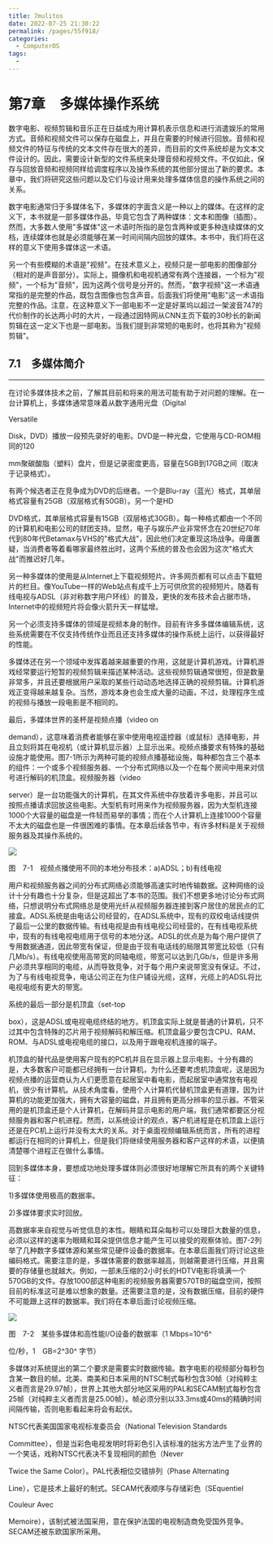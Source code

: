```yaml
---
title: 7mulitos
date: 2022-07-25 21:30:22
permalink: /pages/55f918/
categories:
  - ComputerOS
tags:
  - 
---
```

# 第7章　多媒体操作系统

数字电影、视频剪辑和音乐正在日益成为用计算机表示信息和进行消遣娱乐的常用方式。音频和视频文件可以保存在磁盘上，并且在需要的时候进行回放。音频和视频文件的特征与传统的文本文件存在很大的差异，而目前的文件系统却是为文本文件设计的。因此，需要设计新型的文件系统来处理音频和视频文件。不仅如此，保存与回放音频和视频同样给调度程序以及操作系统的其他部分提出了新的要求。本章中，我们将研究这些问题以及它们与设计用来处理多媒体信息的操作系统之间的关系。

数字电影通常归于多媒体名下，多媒体的字面含义是一种以上的媒体。在这样的定义下，本书就是一部多媒体作品，毕竟它包含了两种媒体：文本和图像（插图）。然而，大多数人使用"多媒体"这一术语时所指的是包含两种或更多种连续媒体的文档，连续媒体也就是必须能够在某一时间间隔内回放的媒体。本书中，我们将在这样的意义下使用多媒体这一术语。

另一个有些模糊的术语是"视频"。在技术意义上，视频只是一部电影的图像部分（相对的是声音部分）。实际上，摄像机和电视机通常有两个连接器，一个标为"视频"，一个标为"音频"，因为这两个信号是分开的。然而，"数字视频"这一术语通常指的是完整的作品，既包含图像也包含声音。后面我们将使用"电影"这一术语指完整的作品。注意，在这种意义下一部电影不一定是好莱坞以超过一架波音747的代价制作的长达两小时的大片，一段通过因特网从CNN主页下载的30秒长的新闻剪辑在这一定义下也是一部电影。当我们提到非常短的电影时，也将其称为"视频剪辑"。

## 7.1　多媒体简介

---

在讨论多媒体技术之前，了解其目前和将来的用法可能有助于对问题的理解。在一台计算机上，多媒体通常意味着从数字通用光盘（Digital

Versatile

Disk，DVD）播放一段预先录好的电影。DVD是一种光盘，它使用与CD-ROM相同的120

mm聚碳酸脂（塑料）盘片，但是记录密度更高，容量在5GB到17GB之间（取决于记录格式）。

有两个候选者正在竞争成为DVD的后继者。一个是Blu-ray（蓝光）格式，其单层格式容量有25GB（双层格式有50GB）。另一个是HD

DVD格式，其单层格式容量有15GB（双层格式30GB）。每一种格式都由一个不同的计算机和电影公司的财团支持。显然，电子与娱乐产业非常怀念在20世纪70年代到80年代Betamax与VHS的"格式大战"，因此他们决定重现这场战争。毋庸置疑，当消费者等着看哪家最终胜出时，这两个系统的普及也会因为这次"格式大战"而推迟好几年。

另一种多媒体的使用是从Internet上下载视频短片。许多网页都有可以点击下载短片的栏目。像YouTube一样的Web站点有成千上万可供欣赏的视频短片。随着有线电视与ADSL（非对称数字用户环线）的普及，更快的发布技术会占据市场，Internet中的视频短片将会像火箭升天一样猛增。

另一个必须支持多媒体的领域是视频本身的制作。目前有许多多媒体编辑系统，这些系统需要在不仅支持传统作业而且还支持多媒体的操作系统上运行，以获得最好的性能。

多媒体还在另一个领域中发挥着越来越重要的作用，这就是计算机游戏。计算机游戏经常要运行短暂的视频剪辑来描述某种活动。这些视频剪辑通常很短，但是数量非常多，并且还要根据用户采取的某些行动动态地选择正确的视频剪辑。计算机游戏正变得越来越复杂。当然，游戏本身也会生成大量的动画，不过，处理程序生成的视频与播放一段电影是不相同的。

最后，多媒体世界的圣杯是视频点播（video on

demand），这意味着消费者能够在家中使用电视遥控器（或鼠标）选择电影，并且立刻将其在电视机（或计算机显示器）上显示出来。视频点播要求有特殊的基础设施才能使用。图7-1所示为两种可能的视频点播基础设施，每种都包含三个基本的组件：一个或多个视频服务器、一个分布式网络以及一个在每个房间中用来对信号进行解码的机顶盒。视频服务器（video

server）是一台功能强大的计算机，在其文件系统中存放着许多电影，并且可以按照点播请求回放这些电影。大型机有时用来作为视频服务器，因为大型机连接1000个大容量的磁盘是一件轻而易举的事情；而在个人计算机上连接1000个容量不太大的磁盘也是一件很困难的事情。在本章后续各节中，有许多材料是关于视频服务器及其操作系统的。

![](assets/Image00230-20210822112059-fcyotjr.jpeg)

图　7-1　视频点播使用不同的本地分布技术：a)ADSL；b)有线电视

用户和视频服务器之间的分布式网络必须能够高速实时地传输数据。这种网络的设计十分有趣也十分复杂，但是这超出了本书的范围。我们不想更多地讨论分布式网络，只想说明分布式网络总是使用光纤从视频服务器连接到客户居住的居民点的汇接盒。ADSL系统是由电话公司经营的，在ADSL系统中，现有的双绞电话线提供了最后一公里的数据传输。有线电视是由有线电视公司经营的，在有线电视系统中，现有的有线电视电缆用于信号的本地分送。ADSL的优点是为每个用户提供了专用数据通道，因此带宽有保证，但是由于现有电话线的局限其带宽比较低（只有几Mb/s）。有线电视使用高带宽的同轴电缆，带宽可以达到几Gb/s，但是许多用户必须共享相同的电缆，从而导致竞争，对于每个用户来说带宽没有保证。不过，为了与有线电视竞争，电话公司正在为住户铺设光缆，这样，光缆上的ADSL将比电视电缆有更大的带宽。

系统的最后一部分是机顶盒（set-top

box），这是ADSL或电视电缆终结的地方。机顶盒实际上就是普通的计算机，只不过其中包含特殊的芯片用于视频解码和解压缩。机顶盒最少要包含CPU、RAM、ROM、与ADSL或电视电缆的接口，以及用于跟电视机连接的端子。

机顶盒的替代品是使用客户现有的PC机并且在显示器上显示电影。十分有趣的是，大多数客户可能都已经拥有一台计算机，为什么还要考虑机顶盒呢，这是因为视频点播的运营商认为人们更愿意在起居室中看电影，而起居室中通常放有电视机，很少有计算机。从技术角度看，使用个人计算机代替机顶盒更有道理，因为计算机的功能更加强大，拥有大容量的磁盘，并且拥有更高分辨率的显示器。不管采用的是机顶盒还是个人计算机，在解码并显示电影的用户端，我们通常都要区分视频服务器和客户机进程。然而，以系统设计的观点，客户机进程是在机顶盒上运行还是在PC机上运行并没有太大的关系。对于桌面视频编辑系统而言，所有的进程都运行在相同的计算机上，但是我们将继续使用服务器和客户这样的术语，以便搞清楚哪个进程正在做什么事情。

回到多媒体本身，要想成功地处理多媒体则必须很好地理解它所具有的两个关键特征：

1)多媒体使用极高的数据率。

2)多媒体要求实时回放。

高数据率来自视觉与听觉信息的本性。眼睛和耳朵每秒可以处理巨大数量的信息，必须以这样的速率为眼睛和耳朵提供信息才能产生可以接受的观察体验。图7-2列举了几种数字多媒体源和某些常见硬件设备的数据率。在本章后面我们将讨论这些编码格式。需要注意的是，多媒体需要的数据率越高，则越需要进行压缩，并且需要的存储量也就越大。例如，一部未压缩的2小时长的HDTV电影将填满一个570GB的文件。存放1000部这种电影的视频服务器需要570TB的磁盘空间，按照目前的标准这可是难以想象的数量。还需要注意的是，没有数据压缩，目前的硬件不可能跟上这样的数据率。我们将在本章后面讨论视频压缩。

![](assets/Image00231-20210822112059-9g5kewo.jpeg)

图　7-2　某些多媒体和高性能I/O设备的数据率（1 Mbps=10^6^

位/秒，1　GB=2^30^ 字节）

多媒体对系统提出的第二个要求是需要实时数据传输。数字电影的视频部分每秒包含某一数目的帧。北美、南美和日本采用的NTSC制式每秒包含30帧（对纯粹主义者而言是29.97帧），世界上其他大部分地区采用的PAL和SECAM制式每秒包含25帧（对纯粹主义者而言是25.00帧）。帧必须分别以33.3ms或40ms的精确时间间隔传输，否则电影看起来将会有起伏。

NTSC代表美国国家电视标准委员会（National Television Standards

Committee），但是当彩色电视发明时将彩色引入该标准的拙劣方法产生了业界的一个笑话，戏称NTSC代表决不复现相同的颜色（Never

Twice the Same Color）。PAL代表相位交错排列（Phase Alternating

Line），它是技术上最好的制式。SECAM代表顺序与存储彩色（SEquentiel

Couleur Avec

Memoire），该制式被法国采用，意在保护法国的电视制造商免受国外竞争。SECAM还被东欧国家所采用。